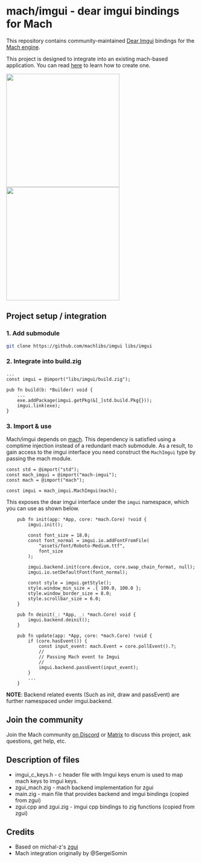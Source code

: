 # mach/imgui - dear imgui bindings for Mach

This repository contains community-maintained [Dear Imgui](https://github.com/ocornut/imgui) bindings for the [Mach engine](https://machengine.org).

This project is designed to integrate into an existing mach-based application. You can read [here](https://github.com/hexops/mach-examples#use-mach-engine-in-your-own-project) to learn how to create one.

<img height="300px" src="https://user-images.githubusercontent.com/3173176/198845698-4969dcdf-32ef-4cf0-968c-88ffd5a7cff1.png"></img>
<img height="300px" src="https://user-images.githubusercontent.com/3173176/198846123-b9f55d0d-af4f-4770-ab73-88546f1e458b.png"></img>


## Project setup / integration

### 1. Add submodule

```sh
git clone https://github.com/machlibs/imgui libs/imgui
```

### 2. Integrate into build.zig

```zig
...
const imgui = @import("libs/imgui/build.zig");

pub fn build(b: *Builder) void {
    ...
    exe.addPackage(imgui.getPkg(&[_]std.build.Pkg{}));
    imgui.link(exe);
}
```

### 3. Import & use

Mach/imgui depends on [mach](https://github.com/hexops/mach). This dependency is satisfied using a comptime injection instead of a redundant mach submodule. As a result, to gain access to the imgui interface you need construct the ```MachImgui``` type by passing the mach module.

```zig
const std = @import("std");
const mach_imgui = @import("mach-imgui");
const mach = @import("mach");

const imgui = mach_imgui.MachImgui(mach);
```

This exposes the dear imgui interface under the ```imgui``` namespace, which you can use as shown below.

```zig
    pub fn init(app: *App, core: *mach.Core) !void {
        imgui.init();

        const font_size = 18.0;
        const font_normal = imgui.io.addFontFromFile(
            "assets/font/Roboto-Medium.ttf", 
            font_size
        );

        imgui.backend.init(core.device, core.swap_chain_format, null);
        imgui.io.setDefaultFont(font_normal);

        const style = imgui.getStyle();
        style.window_min_size = .{ 100.0, 100.0 };
        style.window_border_size = 8.0;
        style.scrollbar_size = 6.0;
    }

    pub fn deinit(_: *App, _: *mach.Core) void {
        imgui.backend.deinit();
    }

    pub fn update(app: *App, core: *mach.Core) !void {
        if (core.hasEvent()) {
            const input_event: mach.Event = core.pollEvent().?;
            //
            // Passing Mach event to Imgui
            //
            imgui.backend.passEvent(input_event);
        }
        ...
    }

```

**NOTE**: Backend related events (Such as init, draw and passEvent) are further namespaced under imgui.backend.

## Join the community

Join the Mach community [on Discord](https://discord.gg/XNG3NZgCqp) or [Matrix](https://matrix.to/#/#hexops:matrix.org) to discuss this project, ask questions, get help, etc.


## Description of files

* imgui_c_keys.h - c header file with Imgui keys enum is used to map mach keys to imgui keys.
* zgui_mach.zig - mach backend implementation for zgui
* main.zig - main file that provides backend and imgui bindings (copied from zgui)
* zgui.cpp and zgui.zig - imgui cpp bindings to zig functions (copied from zgui)

## Credits

* Based on michal-z's [zgui](https://github.com/michal-z/zig-gamedev/tree/main/libs/zgui)
* Mach integration originally by @SergeiSomin
